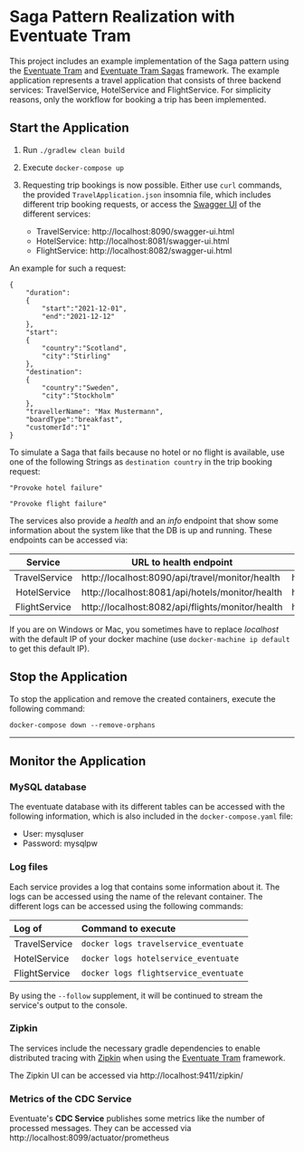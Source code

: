 # Saga Pattern Realization with Eventuate Tram
This project includes an example implementation of the Saga pattern using the [Eventuate Tram](https://github.com/eventuate-tram/eventuate-tram-core) 
and [Eventuate Tram Sagas](https://github.com/eventuate-tram/eventuate-tram-sagas) framework.
The example application represents a travel application that consists of three backend services: TravelService,
HotelService and FlightService. For simplicity reasons, only the workflow for booking a trip has been implemented.

## Start the Application

1. Run `./gradlew clean build`


2. Execute `docker-compose up `


3. Requesting trip bookings is now possible. Either use `curl` commands,
   the provided `TravelApplication.json` insomnia file, which includes different trip booking requests,
   or access the [Swagger UI](https://swagger.io/tools/swagger-ui/) of the different services:
    - TravelService: http://localhost:8090/swagger-ui.html
    - HotelService: http://localhost:8081/swagger-ui.html
    - FlightService: http://localhost:8082/swagger-ui.html

An example for such a request:
```
{
    "duration":
    {
        "start":"2021-12-01",
        "end":"2021-12-12"
    },
    "start":
    {
        "country":"Scotland",
        "city":"Stirling"
    },
    "destination":
    {
        "country":"Sweden",
        "city":"Stockholm"
    },
    "travellerName": "Max Mustermann",
    "boardType":"breakfast",
    "customerId":"1"
}
```

To simulate a Saga that fails because no hotel or no flight is available, use one of the following Strings
as `destination country` in the trip booking request:
```
"Provoke hotel failure"

"Provoke flight failure"
```

The services also provide a *health* and an *info* endpoint that show some information about the system like
that the DB is up and running. These endpoints can be accessed via:

| __Service__ | __URL to health endpoint__ |  __URL to info endpoint__ |
|:-------:|------------------|-------------------|
|TravelService| http://localhost:8090/api/travel/monitor/health | http://localhost:8090/api/travel/monitor/info
|HotelService| http://localhost:8081/api/hotels/monitor/health | http://localhost:8081/api/hotels/monitor/info
|FlightService| http://localhost:8082/api/flights/monitor/health | http://localhost:8082/api/flights/monitor/info


If you are on Windows or Mac, you sometimes have to replace _localhost_ with the default IP of your docker machine (use `docker-machine ip default` to get this default IP).

## Stop the Application

To stop the application and remove the created containers, execute the following command:
```
docker-compose down --remove-orphans
```

----------------------------

## Monitor the Application

### MySQL database

The eventuate database with its different tables can be accessed with the following information, 
which is also included in the `docker-compose.yaml` file:

- User: mysqluser 
- Password: mysqlpw

### Log files
Each service provides a log that contains some information about it. The logs can be accessed
using the name of the relevant container. The different logs can be accessed using the following commands:

| __Log of__ | __Command to execute__ |
|:-------|:-------------------|
|TravelService| `docker logs travelservice_eventuate`|
|HotelService| `docker logs hotelservice_eventuate`|
|FlightService|  `docker logs flightservice_eventuate`|

By using the `--follow` supplement, it will be continued to stream the service's output to the console.

### Zipkin
The services include the necessary gradle dependencies to enable distributed tracing with [Zipkin](https://zipkin.io/)
when using the [Eventuate Tram](https://github.com/eventuate-tram/eventuate-tram-core) framework. 

The Zipkin UI can be accessed via http://localhost:9411/zipkin/

### Metrics of the CDC Service

Eventuate's __CDC Service__ publishes some metrics like the number of processed messages.
They can be accessed via http://localhost:8099/actuator/prometheus